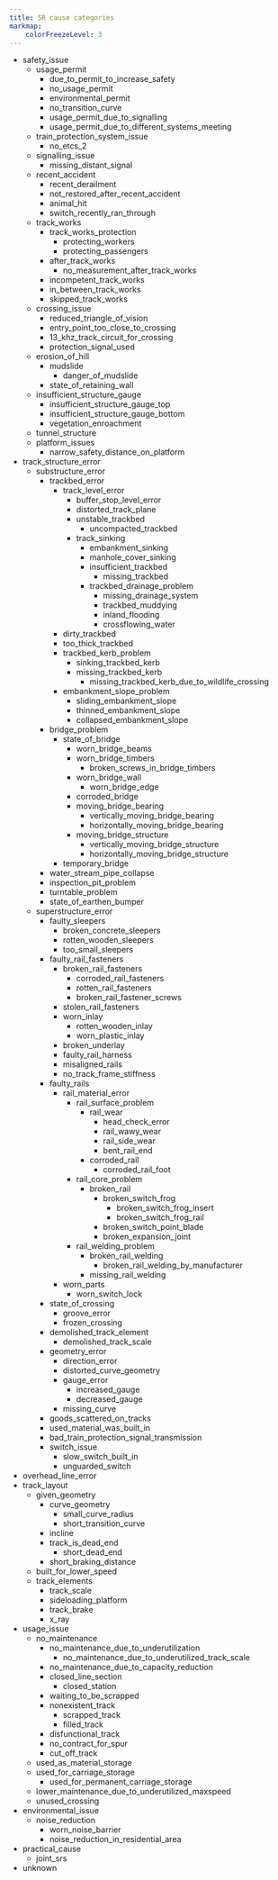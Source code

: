 ```yaml
---
title: SR cause categories
markmap:
    colorFreezeLevel: 3
---
```


- safety_issue
    - usage_permit
        - due_to_permit_to_increase_safety
        - no_usage_permit
        - environmental_permit
        - no_transition_curve
        - usage_permit_due_to_signalling
        - usage_permit_due_to_different_systems_meeting
    - train_protection_system_issue
        - no_etcs_2
    - signalling_issue
        - missing_distant_signal
    - recent_accident
        - recent_derailment
        - not_restored_after_recent_accident
        - animal_hit
        - switch_recently_ran_through
    - track_works
        - track_works_protection
            - protecting_workers
            - protecting_passengers
        - after_track_works
            - no_measurement_after_track_works
        - incompetent_track_works
        - in_between_track_works
        - skipped_track_works
    - crossing_issue
        - reduced_triangle_of_vision
        - entry_point_too_close_to_crossing
        - 13_khz_track_circuit_for_crossing
        - protection_signal_used
    - erosion_of_hill
        - mudslide
            - danger_of_mudslide
        - state_of_retaining_wall
    - insufficient_structure_gauge
        - insufficient_structure_gauge_top
        - insufficient_structure_gauge_bottom
        - vegetation_enroachment
    - tunnel_structure
    - platform_issues
        - narrow_safety_distance_on_platform
- track_structure_error
    - substructure_error
        - trackbed_error
            - track_level_error
                - buffer_stop_level_error
                - distorted_track_plane
                - unstable_trackbed
                    - uncompacted_trackbed
                - track_sinking
                    - embankment_sinking
                    - manhole_cover_sinking
                    - insufficient_trackbed
                        - missing_trackbed
                    - trackbed_drainage_problem
                        - missing_drainage_system
                        - trackbed_muddying
                        - inland_flooding
                        - crossflowing_water
            - dirty_trackbed
            - too_thick_trackbed
            - trackbed_kerb_problem
                - sinking_trackbed_kerb
                - missing_trackbed_kerb
                    - missing_trackbed_kerb_due_to_wildlife_crossing
            - embankment_slope_problem
                - sliding_embankment_slope
                - thinned_embankment_slope
                - collapsed_embankment_slope
        - bridge_problem
            - state_of_bridge
              - worn_bridge_beams
              - worn_bridge_timbers
                  - broken_screws_in_bridge_timbers
              - worn_bridge_wall
                  - worn_bridge_edge
              - corroded_bridge
              - moving_bridge_bearing
                  - vertically_moving_bridge_bearing
                  - horizontally_moving_bridge_bearing
              - moving_bridge_structure
                  - vertically_moving_bridge_structure
                  - horizontally_moving_bridge_structure
            - temporary_bridge
        - water_stream_pipe_collapse
        - inspection_pit_problem
        - turntable_problem
        - state_of_earthen_bumper
    - superstructure_error
        - faulty_sleepers
            - broken_concrete_sleepers
            - rotten_wooden_sleepers
            - too_small_sleepers
        - faulty_rail_fasteners
            - broken_rail_fasteners
              - corroded_rail_fasteners
              - rotten_rail_fasteners
              - broken_rail_fastener_screws
            - stolen_rail_fasteners
            - worn_inlay
                - rotten_wooden_inlay
                - worn_plastic_inlay
            - broken_underlay
            - faulty_rail_harness
            - misaligned_rails
            - no_track_frame_stiffness
        - faulty_rails
            - rail_material_error
                - rail_surface_problem
                    - rail_wear
                        - head_check_error
                        - rail_wawy_wear
                        - rail_side_wear
                        - bent_rail_end
                    - corroded_rail
                        - corroded_rail_foot
                - rail_core_problem
                    - broken_rail
                        - broken_switch_frog
                          - broken_switch_frog_insert
                          - broken_switch_frog_rail
                        - broken_switch_point_blade
                        - broken_expansion_joint
                - rail_welding_problem
                    - broken_rail_welding
                        - broken_rail_welding_by_manufacturer
                    - missing_rail_welding
            - worn_parts
                - worn_switch_lock
        - state_of_crossing
            - groove_error
            - frozen_crossing
        - demolished_track_element
            - demolished_track_scale
        - geometry_error
            - direction_error
            - distorted_curve_geometry
            - gauge_error
                - increased_gauge
                - decreased_gauge
            - missing_curve
        - goods_scattered_on_tracks
        - used_material_was_built_in
        - bad_train_protection_signal_transmission
        - switch_issue
            - slow_switch_built_in
            - unguarded_switch
- overhead_line_error
- track_layout
    - given_geometry
        - curve_geometry
            - small_curve_radius
            - short_transition_curve
        - incline
        - track_is_dead_end
            - short_dead_end
        - short_braking_distance
    - built_for_lower_speed
    - track_elements
        - track_scale
        - sideloading_platform
        - track_brake
        - x_ray
- usage_issue
    - no_maintenance
        - no_maintenance_due_to_underutilization
            - no_maintenance_due_to_underutilized_track_scale
        - no_maintenance_due_to_capacity_reduction
        - closed_line_section
            - closed_station
        - waiting_to_be_scrapped
        - nonexistent_track
            - scrapped_track
            - filled_track
        - disfunctional_track
        - no_contract_for_spur
        - cut_off_track
    - used_as_material_storage
    - used_for_carriage_storage
        - used_for_permanent_carriage_storage
    - lower_maintenance_due_to_underutilized_maxspeed
    - unused_crossing
- environmental_issue
    - noise_reduction
        - worn_noise_barrier
        - noise_reduction_in_residential_area
- practical_cause
    - joint_srs
- unknown